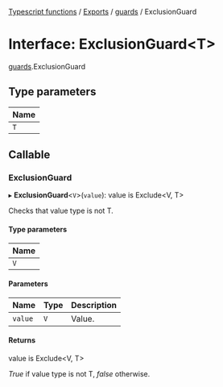 [Typescript functions](../index.md) / [Exports](../modules.md) / [guards](../modules/guards.md) / ExclusionGuard

# Interface: ExclusionGuard<T\>

[guards](../modules/guards.md).ExclusionGuard

## Type parameters

| Name |
| :------ |
| `T` |

## Callable

### ExclusionGuard

▸ **ExclusionGuard**<`V`\>(`value`): value is Exclude<V, T\>

Checks that value type is not T.

#### Type parameters

| Name |
| :------ |
| `V` |

#### Parameters

| Name | Type | Description |
| :------ | :------ | :------ |
| `value` | `V` | Value. |

#### Returns

value is Exclude<V, T\>

_True_ if value type is not T, _false_ otherwise.
